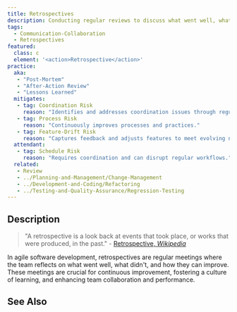 ```yaml
---
title: Retrospectives
description: Conducting regular reviews to discuss what went well, what didn't, and how to improve.
tags: 
  - Communication-Collaboration
  - Retrospectives
featured: 
  class: c
  element: '<action>Retrospective</action>'
practice:
  aka: 
   - "Post-Mortem"
   - "After-Action Review"
   - "Lessons Learned"
  mitigates:
   - tag: Coordination Risk
     reason: "Identifies and addresses coordination issues through regular reviews."
   - tag: Process Risk
     reason: "Continuously improves processes and practices."
   - tag: Feature-Drift Risk
     reason: "Captures feedback and adjusts features to meet evolving needs."
  attendant:
   - tag: Schedule Risk
     reason: "Requires coordination and can disrupt regular workflows."
  related:
   - Review
   - ../Planning-and-Management/Change-Management
   - ../Development-and-Coding/Refactoring
   - ../Testing-and-Quality-Assurance/Regression-Testing
---
```


<PracticeIntro details={frontMatter} /> 

## Description

> "A retrospective is a look back at events that took place, or works that were produced, in the past." - [Retrospective, _Wikipedia_](https://en.wikipedia.org/wiki/Retrospective)

In agile software development, retrospectives are regular meetings where the team reflects on what went well, what didn't, and how they can improve. These meetings are crucial for continuous improvement, fostering a culture of learning, and enhancing team collaboration and performance.

## See Also

<TagList tag="Retrospectives" />
